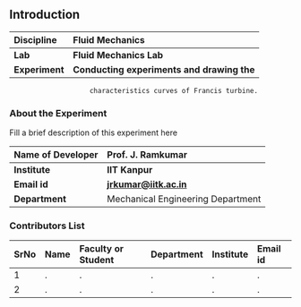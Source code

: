 ## Introduction


<b>Discipline | <b>Fluid Mechanics 
:--|:--|
<b> Lab | <b> Fluid Mechanics Lab
<b> Experiment|     <b> Conducting experiments and drawing the
                        characteristics curves of Francis turbine.


### About the Experiment 

Fill a brief description of this experiment here

<b>Name of Developer | <b> Prof. J. Ramkumar
:--|:--|
<b> Institute | <b>  IIT Kanpur
<b> Email id|     <b> jrkumar@iitk.ac.in 
<b> Department |  Mechanical Engineering Department

### Contributors List

SrNo | Name | Faculty or Student | Department| Institute | Email id
:--|:--|:--|:--|:--|:--|
1 | . | . | . | . | .
2 | . | . | . | . | .
